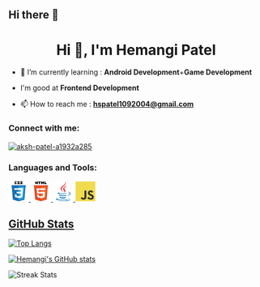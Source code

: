 ## Hi there 👋

<html>
<body>

<h1 align="center">Hi 👋, I'm Hemangi Patel</h1>

- 🌱 I’m currently learning : **Android Development**+**Game Development**
- I'm good at **Frontend Development**

- 📫 How to reach me  : **hspatel1092004@gmail.com**

<h3 align="left">Connect with me:</h3>
<p align="left">
<a href="https://www.linkedin.com/in/hemangi-s-patel-5642332a3/" target="blank"><img align="center" src="https://raw.githubusercontent.com/rahuldkjain/github-profile-readme-generator/master/src/images/icons/Social/linked-in-alt.svg" alt="aksh-patel-a1932a285" height="30" width="40" /></a>
</p>

<h3 align="left">Languages and Tools:</h3>
<p align="left"> <a href="https://www.w3schools.com/css/" target="_blank" rel="noreferrer"> <img src="https://raw.githubusercontent.com/devicons/devicon/master/icons/css3/css3-original-wordmark.svg" alt="css3" width="40" height="40"/> </a> <a href="https://www.w3.org/html/" target="_blank" rel="noreferrer"> <img src="https://raw.githubusercontent.com/devicons/devicon/master/icons/html5/html5-original-wordmark.svg" alt="html5" width="40" height="40"/> </a> <a href="https://www.java.com" target="_blank" rel="noreferrer"> <img src="https://raw.githubusercontent.com/devicons/devicon/master/icons/java/java-original.svg" alt="java" width="40" height="40"/> </a> <a href="https://developer.mozilla.org/en-US/docs/Web/JavaScript" target="_blank" rel="noreferrer"> <img src="https://raw.githubusercontent.com/devicons/devicon/master/icons/javascript/javascript-original.svg" alt="javascript" width="40" height="40"/> </p>

</body>
</html>


## GitHub Stats

[![Top Langs](https://github-readme-stats.vercel.app/api/top-langs/?username=Hemangi-patel109&layout=compact)](https://github.com/anuraghazra/github-readme-stats)

<!--[![Hemangi's GitHub stats](https://github-readme-stats.vercel.app/api?username=Hemangi-patel109&show_icons=true)](https://github.com/anuraghazra/github-readme-stats)-->
[![Hemangi's GitHub stats](https://github-readme-stats.vercel.app/api?username=Hemangi-patel109&hide_rank=true&show_icons=true)](https://github.com/HemangipPatel109)


![Streak Stats](https://github-readme-streak-stats.herokuapp.com/?user=Hemangi-patel109)

<!--
**Hemangi-patel109/Hemangi-patel109** is a ✨ _special_ ✨ repository because its `README.md` (this file) appears on your GitHub profile.

Here are some ideas to get you started:

- 🔭 I’m currently working on ...
- 🌱 I’m currently learning ...
- 👯 I’m looking to collaborate on ...
- 🤔 I’m looking for help with ...
- 💬 Ask me about ...
- 📫 How to reach me: ...
- 😄 Pronouns: ...
- ⚡ Fun fact: ...
-->
